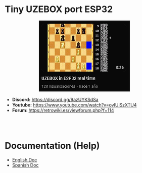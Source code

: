 # Tiny UZEBOX port ESP32
<center><img src='https://raw.githubusercontent.com/rpsubc8/ESP32TinyUzebox/main/preview/previewUzeboxYoutube.gif'></center>
<ul>
 <li><b>Discord:</b> <a href='https://discord.gg/9azUYKSdSa'>https://discord.gg/9azUYKSdSa</a></li>
 <li><b>Youtube:</b> <a href='https://www.youtube.com/watch?v=ovIUlSzXTU4'> https://www.youtube.com/watch?v=ovIUlSzXTU4</a></li>
 <li><b>Forum: </b> <a href='https://retrowiki.es/viewforum.php?f=114'> https://retrowiki.es/viewforum.php?f=114</a></li>
</ul>

<br><br>
<h1>Documentation (Help)</h1>
<ul>
 <li><a href='readmeEnglish.md'>English Doc</a></li>
 <li><a href='readmeSpanish.md'>Spanish Doc</a></li>
</ul>
